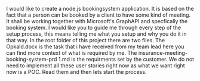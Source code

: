 I would like to create a node.js bookingsystem application. It is based on the fact that a person can be booked by a client to have some kind of meeting. It shall be working together with Microsoft's GraphAPI and specfically the booking system. I would like you to guide me through every step of the setup process, this means telling me what you setup and why you do it in that way. In the root folder of this project there are two files. The Opkald.docx is the task that i have received from my team lead here you can find more context of what is required by me. The insurance-meeting-booking-system-prd 1.md is the requirments set by the customer. We do not need to implement all these user stories right now as what we want right now is a POC. Read them and then lets start the process. 